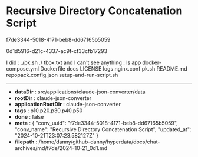 # Recursive Directory Concatenation Script

f7de3344-5018-4171-beb8-dd67165b5059

0d1d5916-d21c-4337-ac9f-cf33cfb17293

I did :
 ./pk.sh ./ tbox.txt
and I can't see anything :
ls
app  docker-compose.yml  Dockerfile  docs  LICENSE  logs  nginx.conf  pk.sh  README.md  repopack.config.json  setup-and-run-script.sh

---

* **dataDir** : src/applications/claude-json-converter/data
* **rootDir** : claude-json-converter
* **applicationRootDir** : claude-json-converter
* **tags** : p10.p20.p30.p40.p50
* **done** : false
* **meta** : {
  "conv_uuid": "f7de3344-5018-4171-beb8-dd67165b5059",
  "conv_name": "Recursive Directory Concatenation Script",
  "updated_at": "2024-10-21T23:07:23.582127Z"
}
* **filepath** : /home/danny/github-danny/hyperdata/docs/chat-archives/md/f7de/2024-10-21_0d1.md